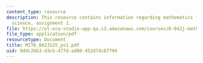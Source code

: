 ```yaml
---
content_type: resource
description: This resource contains information regarding mathematics for computer
  science, assignment 1.
file: https://ol-ocw-studio-app-qa.s3.amazonaws.com/courses/6-042j-mathematics-for-computer-science-spring-2015/9ddc2bb3d3cb477dad80452d74c67794_MIT6_042JS15_ps1.pdf
file_type: application/pdf
resourcetype: Document
title: MIT6_042JS15_ps1.pdf
uid: 9ddc2bb3-d3cb-477d-ad80-452d74c67794
---
```


